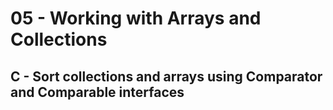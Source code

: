 # 05 - Working with Arrays and Collections
## C - Sort collections and arrays using Comparator and Comparable interfaces

### 